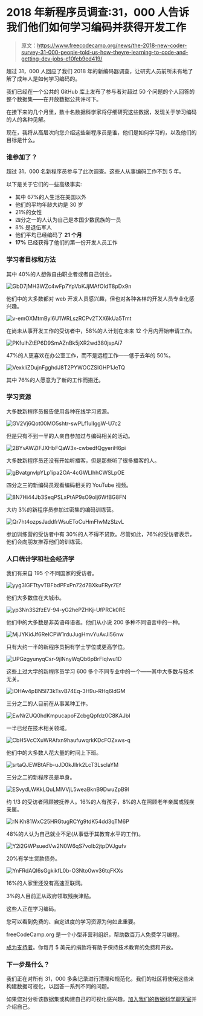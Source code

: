 # 2018 年新程序员调查:31，000 人告诉我们他们如何学习编码并获得开发工作

> 原文：<https://www.freecodecamp.org/news/the-2018-new-coder-survey-31-000-people-told-us-how-theyre-learning-to-code-and-getting-dev-jobs-e10feb9ed419/>

超过 31，000 人回应了我们 2018 年的新编码器调查，让研究人员前所未有地了解了成年人是如何学习编码的。

我们已经在一个公共的 GitHub 库上发布了参与者对超过 50 个问题的个人回答的整个数据集——在开放数据公共许可下。

在接下来的几个月里，数十名数据科学家将仔细研究这些数据，发现关于学习编码的人的各种见解。

现在，我将从高层次向您介绍这些新程序员是谁，他们是如何学习的，以及他们的目标是什么。

### 谁参加了？

超过 31，000 名新程序员参与了此次调查。这些人从事编码工作不到 5 年。

以下是关于它们的一些高级事实:

*   其中 67%的人生活在美国以外
*   他们的平均年龄大约是 30 岁
*   21%的女性
*   四分之一的人认为自己是本国少数民族的一员
*   8% 是退伍军人
*   他们平均已经编码了 **21 个月**
*   **17%** 已经获得了他们的第一份开发人员工作

### 学习者目标和方法

其中 40%的人想做自由职业者或者自己创业。

![GbD7jMH3WZc4wFp7YpVbKJjMAfOIdT8pDx9n](img/1dc654bdca299dcc5a9ffade3881fdf7.png)

他们中的大多数都对 web 开发人员感兴趣，但也对各种各样的开发人员专业化感兴趣。

![v-emOXMtmByl6U1WRLszRCPv2TXX6kUa5Tmt](img/5942ad7944dc6ad06910c728013c8b6a.png)

在尚未从事开发工作的受访者中，58%的人计划在未来 12 个月内开始申请工作。

![PKfulhZtEP6D9SmAZnBk5jXR2wd380jspAi7](img/f960ef3f75c1513fca7b87010d4eb874.png)

47%的人更喜欢在办公室工作，而不是远程工作——低于去年的 50%。

![VexkliZDujnFgghdJ8T2PYWOCZSIGHP1JeTQ](img/5cd4bcdad67e289e6c7d061cd62764e5.png)

其中 76%的人愿意为了新的工作而搬迁。

### 学习资源

大多数新程序员报告使用各种在线学习资源。

![GV2Vj6Qot00MO5shtr-swPLf1ulIggW-U7c2](img/39f832050d2b8039f13b7d6332cef7b9.png)

但是只有不到一半的人亲自参加过与编码相关的活动。

![2BYvAWZIFJXHbFQaW3x-cwbedfQgyeriH6pi](img/a0857136b68afd25245cc6558036aaeb.png)

大多数新程序员还没有开始听播客，但是那些听了很多播客的人。

![gBvatgnvlpYLp1ipa2OA-4cGWLIhhCWSLpOE](img/d421ac4c54a32680b14cbbe5829648e8.png)

四分之三的新编码员观看编码相关的 YouTube 视频。

![8N7Hi44Jb3SeqPSLxPtAP9sO9oIj6WfBG8FN](img/b40730656ef96c417dc1957e674eecc0.png)

大约 3%的新程序员参加过密集的编码训练营。

![Qr7ht4ozpsJaddfrWsuEToCuHmFIwMzSlzvL](img/f30795addb43b245f1178422e3af62a4.png)

参加训练营的受访者中有 30%的人不得不贷款。尽管如此，76%的受访者表示，他们会向朋友推荐他们的训练营。

### 人口统计学和社会经济学

我们有来自 195 个不同国家的受访者。

![yyg3lGFTtyvTBFbdPFxPn72d7BXkuFRyr7Ef](img/7d14ceed5cd97f677c4a2224acf41551.png)

他们大多数住在大城市。

![yp3Nn3S2fzEV-94-yG2hePZHKj-UfPRCk0RE](img/e12926ec9d4e6d0548b4ad6c5582b15c.png)

他们中的大多数是非英语母语者。他们从小说 200 多种不同语言中的一种。

![MjJYKidJf6ReICPW1rduJugHmvYuAvJI56nw](img/d8f9e329d6d4875ac5c5ade91f971f64.png)

只有大约一半的新程序员拥有学士学位或更高学位。

![UPGzgyunyqCsr-9jlNnyWqQb6pBrFlqIwu1D](img/cf2f091e7b8f3f4138b740d8709fcbcf.png)

这些上过大学的新程序员学习 600 多个不同专业中的一个——其中大多数与技术无关。

![iOHAv4pBN5l73kTsvB74Eq-3H9u-RHq6ldGM](img/ab1823562675ece0267c4c406129cfc3.png)

三分之二的人目前在从事某种工作。

![EwNrZUQ0hdKmpucapoFZcbgQpfdz0C8KAJbI](img/c106d2268df77122e10c679e8ad409f0.png)

一半已经在技术相关领域。

![CbH5VcCXuWRAfxn9haufuwqrkKDcFOZxws-q](img/05ffe2e742ee3bd48c58dd1265161430.png)

他们中的大多数人花大量的时间上下班。

![srtaQJEWBtAFb-uJD0kJIlrk2LcT3LsclaYM](img/4bda06e115e581e34feedb237e6b3abf.png)

三分之二的新程序员是单身。

![ESvydLWKkLQuLMlVVjL5weaBknB9DwuZpB9l](img/23ca40444bd8f0ac0914d9a630068b7b.png)

约 1/3 的受访者照顾被抚养人。16%的人有孩子，8%的人在照顾老年亲属或残疾亲属。

![rNiKh81WxC25HRGtugRCYg9tdK54dd3qTM6P](img/e43361aa66990d7627c3dafc264fcf28.png)

48%的人认为自己就业不足(从事低于其教育水平的工作)。

![Y2i2GWPsuedVw2N0W6qS7voIb2jtpDVJgufv](img/42df2360dff85389288f560f7848cc2c.png)

20%有学生贷款债务。

![YnFRdAQl6sGgkikfL0b-O3Nto0wv36tqFKXs](img/4cb5b2cd4e2697fb696bcb50b92d924f.png)

16%的人家里还没有高速互联网。

3%的人目前正从政府领取残疾津贴。

这些人正在学习编码。

您可以看到免费的、自定进度的学习资源为何如此重要。

freeCodeCamp.org 是一个小型非营利组织，帮助数百万人免费学习编程。

[成为支持者](https://donate.freecodecamp.org)。你每月 5 美元的捐款将有助于保持技术教育的免费和开放。

### 下一步是什么？

我们正在对所有 31，000 多条记录进行清理和规范化。我们的社区将使用这些来构建数据可视化，以回答一系列不同的问题。

如果您对分析该数据集或构建自己的可视化感兴趣，[加入我们的数据科学聊天室](https://gitter.im/FreeCodeCamp/DataScience)并介绍自己。